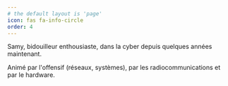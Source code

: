 ```yaml
---
# the default layout is 'page'
icon: fas fa-info-circle
order: 4
---
```


Samy, bidouilleur enthousiaste, dans la cyber depuis quelques années maintenant.

Animé par l'offensif (réseaux, systèmes), par les radiocommunications et par le hardware.